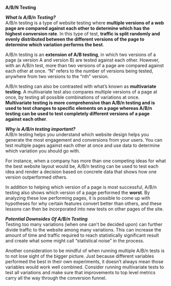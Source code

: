 **A/B/N Testing**<br>

***What Is A/B/n Testing?***<br>
A/B/n testing is a type of website testing where __multiple versions of a web page are compared against each other to determine which has the highest conversion rate__. In this type of test, __traffic is split randomly and evenly distributed between the different versions of the page to determine which variation performs the best__.<br>

A/B/n testing is an __extension of A/B testing__, in which two versions of a page (a version A and version B) are tested against each other. However, with an A/B/n test, more than two versions of a page are compared against each other at once. “N” refers to the number of versions being tested, anywhere from two versions to the “nth” version.<br>

A/B/n testing can also be contrasted with what’s known as __multivariate testing__. A multivariate test also compares multiple versions of a page at once, by testing all possible combinations of variations at once. __Multivariate testing is more comprehensive than A/B/n testing and is used to test changes to specific elements on a page whereas A/B/n testing can be used to test completely different versions of a page against each other__.<br>

***Why is A/B/n testing important?***<br>
A/B/n testing helps you understand which website design helps you generate the most engagement and conversions from your users. You can test multiple pages against each other at once and use data to determine which variation you should go with.<br>

For instance, when a company has more than one competing ideas for what the best website layout would be, A/B/n testing can be used to test each idea and render a decision based on concrete data that shows how one version outperformed others.<br>

In addition to helping which version of a page is most successful, A/B/n testing also shows which version of a page performed the __worst__. By analyzing these low performing pages, it is possible to come up with hypotheses for why certain features convert better than others, and these lessons can then be incorporated into new tests on other pages of the site.<br>


***Potential Downsides Of A/B/n Testing***<br>
Testing too many variations (when one can't be decided upon) can further divide traffic to the website among many variations. This can increase the amount of time and traffic required to reach statistically significant result and create what some might call “statistical noise” in the process.<br>

Another consideration to be mindful of when running multiple A/B/n tests is to not lose sight of the bigger picture. Just because different variables performed the best in their own experiments, it doesn’t always mean those variables would work well combined. Consider running multivariate tests to test all variations and make sure that improvements to top level metrics carry all the way through the conversion funnel.
